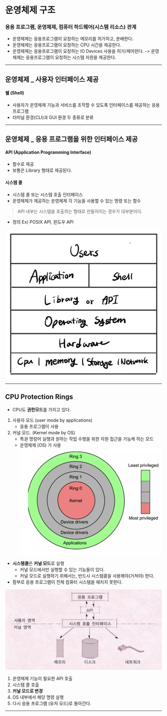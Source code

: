 # 운영체제 구조

### 응용 프로그램, 운영체제, 컴퓨터 하드웨어(시스템 리소스) 관계
* 운영체제는 응용프로그램이 요청하는 메모리를 허가하고, 분배한다.
* 운영체제는 응용프로그램이 요청하는 CPU 시간을 제공한다.
* 운영체제는 응용프로그램이 요청하는 IO Devices 사용을 허가/제어한다.
-> 운영체제는 응용프로그램이 요청하는 시스템 자원을 제공한다.

- - - -

## 운영체제 _ 사용자 인터페이스 제공
#### 쉘 (Shell)
* 사용자가 운영체제 기능과 서비스를 조작할 수 있도록 인터페이스를 제공하는 응용 프로그램
* 터미널 환경(CLI)과 GUI 환경 두 종류로 분류

- - - -

## 운영체제 _ 응용 프로그램을 위한 인터페이스 제공
#### API (Application Programming Interface)
* 함수로 제공
* 보통은 Library 형태로 제공된다.

#### 시스템 콜
* 시스템 콜 또는 시스템 호출 인터페이스
* 운영체제가 제공하는 운영체제 각 기능을 사용할 수 있는 명령 또는 함수
> API 내부는 시스템을 호출하는 형태로 만들어지는 경우가 대부분이다.  
* 정의 Ex) POSIX API, 윈도우 API

![](images/03_01.jpg)

- - - -

## CPU Protection Rings
* CPU도 **권한모드**를 가지고 있다.
1. 사용자 모드 (user mode by applications)
	* 응용 프로그램이 사용
2. 커널 모드. (Kernel mode by OS) 
	* 특권 명렁어 실행과 원하는 작업 수행을 위한 자원 접근을 가능케 하는 모드 
	* 운영체제 (OS) 가 사용
![](images/03_02.png)

* **시스템콜**은 **커널 모드**로 실행
	* 커널 모드에서만 실행할 수 있는 기능들이 있다.
	* 커널 모드로 실행하기 위해서는, 반드시 시스템콜을 사용해야(거쳐야) 한다.
* 함부로 응용 프로그램이 전체 컴퓨터 시스템을 헤치지 못한다.

![](images/03_03.png)

1. 운영체제 기능이 필요한 API 호출
2. 시스템 콜 호출
3. **커널 모드로 변경**
4. OS 내부에서 해당 명령 실행
5. 다시 응용 프로그램 (유저 모드)로 돌아간다.

- - - -


